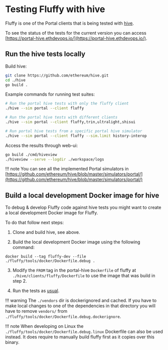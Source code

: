 # Testing Fluffy with hive

Fluffy is one of the Portal clients that is being tested with [hive](https://github.com/ethereum/hive).

To see the status of the tests for the current version you can access [https://portal-hive.ethdevops.io/](https://portal-hive.ethdevops.io/).

## Run the hive tests locally

Build hive:

```sh
git clone https://github.com/ethereum/hive.git
cd ./hive
go build .
```

Example commands for running test suites:

```sh
# Run the portal hive tests with only the fluffy client
./hive --sim portal --client fluffy

# Run the portal hive tests with different clients
./hive --sim portal --client fluffy,trin,ultralight,shisui

# Run portal hive tests from a specific portal hive simulator
./hive --sim portal --client fluffy --sim.limit history-interop
```

Access the results through web-ui:

```sh
go build ./cmd/hiveview
./hiveview --serve --logdir ./workspace/logs
```

!!! note
    You can see all the implemented Portal simulators in [https://github.com/ethereum/hive/blob/master/simulators/portal/](https://github.com/ethereum/hive/blob/master/simulators/portal/)

## Build a local development Docker image for hive

To debug & develop Fluffy code against hive tests you might want to
create a local development Docker image for Fluffy.

To do that follow next steps:

1) Clone and build hive, see above.

2) Build the local development Docker image using the following command:
```
docker build --tag fluffy-dev --file ./fluffy/tools/docker/Dockerfile.debug .
```

3) Modify the `FROM` tag in the portal-hive `Dockerfile` of fluffy at
`./hive/clients/fluffy/Dockerfile` to use the image that was build in step 2.

4) Run the tests as [usual](fluffy-with-portal-hive.md/#run-the-hive-tests-locally).

!!! warning
    The `./vendors` dir is dockerignored and cached. If you have to make local
    changes to one of the dependencies in that directory you will have to remove
    `vendors/` from `./fluffy/tools/docker/Dockerfile.debug.dockerignore`.

!!! note
    When developing on Linux the `./fluffy/tools/docker/Dockerfile.debug.linux` Dockerfile can also be used instead. It does require to manually build fluffy first as it copies over this binary.
